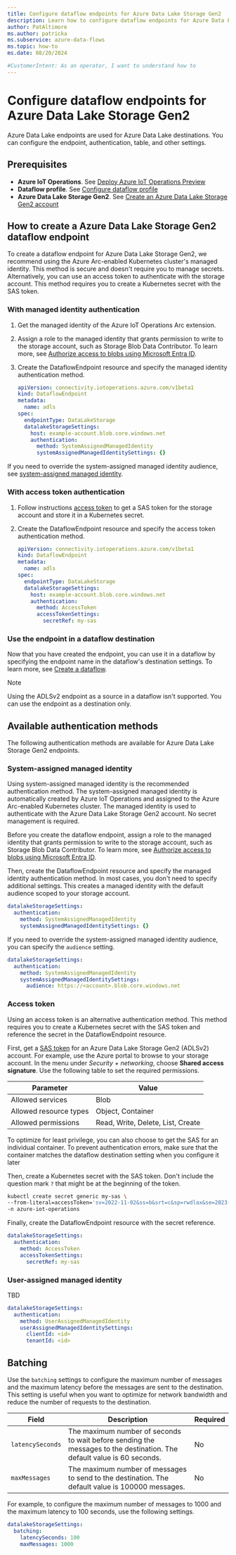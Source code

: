 ```yaml
---
title: Configure dataflow endpoints for Azure Data Lake Storage Gen2
description: Learn how to configure dataflow endpoints for Azure Data Lake Storage Gen2 in Azure IoT Operations.
author: PatAltimore
ms.author: patricka
ms.subservice: azure-data-flows
ms.topic: how-to
ms.date: 08/20/2024

#CustomerIntent: As an operator, I want to understand how to
---
```


# Configure dataflow endpoints for Azure Data Lake Storage Gen2

Azure Data Lake endpoints are used for Azure Data Lake destinations. You can configure the endpoint, authentication, table, and other settings.

## Prerequisites

- **Azure IoT Operations**. See [Deploy Azure IoT Operations Preview](../deploy-iot-ops/howto-deploy-iot-operations.md)
- **Dataflow profile**. See [Configure dataflow profile](howto-configure-dataflow-profile.md)
- **Azure Data Lake Storage Gen2**. See [Create an Azure Data Lake Storage Gen2 account](../../storage/blobs/create-data-lake-storage-account.md)

## How to create a Azure Data Lake Storage Gen2 dataflow endpoint

To create a dataflow endpoint for Azure Data Lake Storage Gen2, we recommend using the Azure Arc-enabled Kubernetes cluster's managed identity. This method is secure and doesn't require you to manage secrets. Alternatively, you can use an access token to authenticate with the storage account. This method requires you to create a Kubernetes secret with the SAS token.

### With managed identity authentication

1. Get the managed identity of the Azure IoT Operations Arc extension.

1. Assign a role to the managed identity that grants permission to write to the storage account, such as Storage Blob Data Contributor. To learn more, see [Authorize access to blobs using Microsoft Entra ID](../../storage/blobs/authorize-access-azure-active-directory.md).

1. Create the DataflowEndpoint resource and specify the managed identity authentication method.

      ```yaml
      apiVersion: connectivity.iotoperations.azure.com/v1beta1
      kind: DataflowEndpoint
      metadata:
        name: adls
      spec:
        endpointType: DataLakeStorage
        datalakeStorageSettings:
          host: example-account.blob.core.windows.net
          authentication:
            method: SystemAssignedManagedIdentity
            systemAssignedManagedIdentitySettings: {}
    ```

If you need to override the system-assigned managed identity audience, see [system-assigned managed identity](#system-assigned-managed-identity).

### With access token authentication

1. Follow instructions [access token](#access-token) to get a SAS token for the storage account and store it in a Kubernetes secret.

1. Create the DataflowEndpoint resource and specify the access token authentication method.

      ```yaml
      apiVersion: connectivity.iotoperations.azure.com/v1beta1
      kind: DataflowEndpoint
      metadata:
        name: adls
      spec:
        endpointType: DataLakeStorage
        datalakeStorageSettings:
          host: example-account.blob.core.windows.net
          authentication:
            method: AccessToken
            accessTokenSettings:
              secretRef: my-sas
    ```

### Use the endpoint in a dataflow destination

Now that you have created the endpoint, you can use it in a dataflow by specifying the endpoint name in the dataflow's destination settings. To learn more, see [Create a dataflow](howto-create-dataflow.md).

> [!NOTE]
> Using the ADLSv2 endpoint as a source in a dataflow isn't supported. You can use the endpoint as a destination only.

## Available authentication methods

The following authentication methods are available for Azure Data Lake Storage Gen2 endpoints.

### System-assigned managed identity

Using system-assigned managed identity is the recommended authentication method. The system-assigned managed identity is automatically created by Azure IoT Operations and assigned to the Azure Arc-enabled Kubernetes cluster. The managed identity is used to authenticate with the Azure Data Lake Storage Gen2 account. No secret management is required.

Before you create the dataflow endpoint, assign a role to the managed identity that grants permission to write to the storage account, such as Storage Blob Data Contributor. To learn more, see [Authorize access to blobs using Microsoft Entra ID](../../storage/blobs/authorize-access-azure-active-directory.md).

Then, create the DataflowEndpoint resource and specify the managed identity authentication method. In most cases, you don't need to specify additional settings. This creates a managed identity with the default audience scoped to your storage account.

```yaml
datalakeStorageSettings:
  authentication:
    method: SystemAssignedManagedIdentity
    systemAssignedManagedIdentitySettings: {}
```

If you need to override the system-assigned managed identity audience, you can specify the `audience` setting.

```yaml
datalakeStorageSettings:
  authentication:
    method: SystemAssignedManagedIdentity
    systemAssignedManagedIdentitySettings:
      audience: https://<account>.blob.core.windows.net
```

### Access token

Using an access token is an alternative authentication method. This method requires you to create a Kubernetes secret with the SAS token and reference the secret in the DataflowEndpoint resource.

First, get a [SAS token](../../storage/common/storage-sas-overview.md) for an Azure Data Lake Storage Gen2 (ADLSv2) account. For example, use the Azure portal to browse to your storage account. In the menu under *Security + networking*, choose **Shared access signature**. Use the following table to set the required permissions.

| Parameter              | Value                       |
| ---------------------- | --------------------------- |
| Allowed services       | Blob                        |
| Allowed resource types | Object, Container           |
| Allowed permissions    | Read, Write, Delete, List, Create |

To optimize for least privilege, you can also choose to get the SAS for an individual container. To prevent authentication errors, make sure that the container matches the dataflow destination setting when you configure it later

Then, create a Kubernetes secret with the SAS token. Don't include the question mark `?` that might be at the beginning of the token.

```bash
kubectl create secret generic my-sas \
--from-literal=accessToken='sv=2022-11-02&ss=b&srt=c&sp=rwdlax&se=2023-07-22T05:47:40Z&st=2023-07-21T21:47:40Z&spr=https&sig=xDkwJUO....' \
-n azure-iot-operations
```

Finally, create the DataflowEndpoint resource with the secret reference.

```yaml
datalakeStorageSettings:
  authentication:
    method: AccessToken
    accessTokenSettings:
      secretRef: my-sas
```

### User-assigned managed identity

TBD

```yaml
datalakeStorageSettings:
  authentication:
    method: UserAssignedManagedIdentity
    userAssignedManagedIdentitySettings:
      clientId: <id>
      tenantId: <id>
```

## Batching

Use the `batching` settings to configure the maximum number of messages and the maximum latency before the messages are sent to the destination. This setting is useful when you want to optimize for network bandwidth and reduce the number of requests to the destination.

| Field | Description | Required |
| ----- | ----------- | -------- |
| `latencySeconds` | The maximum number of seconds to wait before sending the messages to the destination. The default value is 60 seconds. | No |
| `maxMessages` | The maximum number of messages to send to the destination. The default value is 100000 messages. | No |

For example, to configure the maximum number of messages to 1000 and the maximum latency to 100 seconds, use the following settings.

```yaml
datalakeStorageSettings:
  batching:
    latencySeconds: 100
    maxMessages: 1000
```